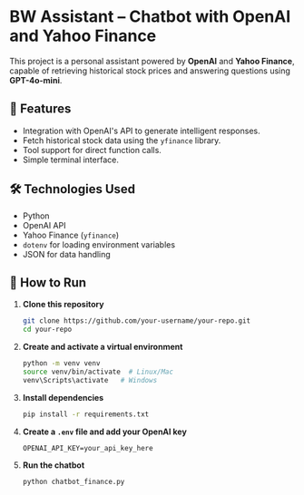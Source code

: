 # BW Assistant – Chatbot with OpenAI and Yahoo Finance

This project is a personal assistant powered by **OpenAI** and **Yahoo Finance**, capable of retrieving historical stock prices and answering questions using **GPT-4o-mini**.

## 📌 Features

- Integration with OpenAI's API to generate intelligent responses.
- Fetch historical stock data using the `yfinance` library.
- Tool support for direct function calls.
- Simple terminal interface.

## 🛠️ Technologies Used

- Python
- OpenAI API
- Yahoo Finance (`yfinance`)
- `dotenv` for loading environment variables
- JSON for data handling

## 🚀 How to Run

1. **Clone this repository**  
   ```sh
   git clone https://github.com/your-username/your-repo.git
   cd your-repo
   ```

2. **Create and activate a virtual environment**  
   ```sh
   python -m venv venv
   source venv/bin/activate  # Linux/Mac
   venv\Scripts\activate   # Windows
   ```

3. **Install dependencies**  
   ```sh
   pip install -r requirements.txt
   ```

4. **Create a `.env` file and add your OpenAI key**  
   ```env
   OPENAI_API_KEY=your_api_key_here
   ```

5. **Run the chatbot**  
   ```sh
   python chatbot_finance.py
   ```
